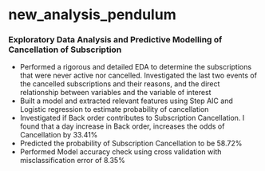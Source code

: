 # new_analysis_pendulum
<h3>Exploratory Data Analysis and Predictive Modelling of Cancellation of Subscription </h3>
<ul>
<li>Performed a rigorous and detailed EDA to determine the subscriptions that were never active nor cancelled. Investigated the last two events of the cancelled subscriptions and their reasons, and the direct relationship between variables and the variable of interest</li>
<li>Built a model and extracted relevant features using Step AIC and Logistic regression to estimate probability of cancellation</li>
<li>Investigated if Back order contributes to Subscription Cancellation. I found that a day increase in Back order, increases the odds of Cancellation by 33.41%</li>
<li>Predicted the probability of Subscription Cancellation to be 58.72%</li>
<li>Performed Model accuracy check using cross validation with misclassification error of 8.35%</li>
  </ul>
